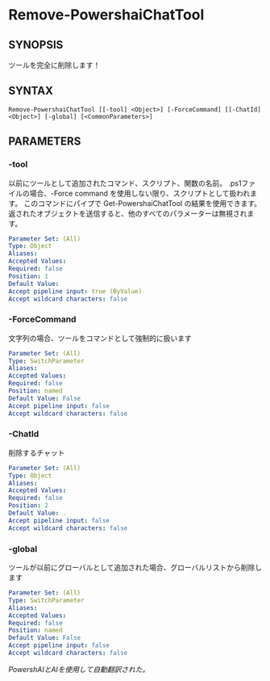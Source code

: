 ﻿---
external help file: powershai-help.xml
schema: 2.0.0
powershai: true
---

# Remove-PowershaiChatTool

## SYNOPSIS <!--!= @#Synop !-->
ツールを完全に削除します！

## SYNTAX <!--!= @#Syntax !-->

```
Remove-PowershaiChatTool [[-tool] <Object>] [-ForceCommand] [[-ChatId] <Object>] [-global] [<CommonParameters>]
```

## PARAMETERS <!--!= @#Params !-->

### -tool
以前にツールとして追加されたコマンド、スクリプト、関数の名前。
.ps1ファイルの場合、-Force command を使用しない限り、スクリプトとして扱われます。
このコマンドにパイプで Get-PowershaiChatTool の結果を使用できます。
返されたオブジェクトを送信すると、他のすべてのパラメーターは無視されます。

```yml
Parameter Set: (All)
Type: Object
Aliases: 
Accepted Values: 
Required: false
Position: 1
Default Value: 
Accept pipeline input: true (ByValue)
Accept wildcard characters: false
```

### -ForceCommand
文字列の場合、ツールをコマンドとして強制的に扱います

```yml
Parameter Set: (All)
Type: SwitchParameter
Aliases: 
Accepted Values: 
Required: false
Position: named
Default Value: False
Accept pipeline input: false
Accept wildcard characters: false
```

### -ChatId
削除するチャット

```yml
Parameter Set: (All)
Type: Object
Aliases: 
Accepted Values: 
Required: false
Position: 2
Default Value: .
Accept pipeline input: false
Accept wildcard characters: false
```

### -global
ツールが以前にグローバルとして追加された場合、グローバルリストから削除します

```yml
Parameter Set: (All)
Type: SwitchParameter
Aliases: 
Accepted Values: 
Required: false
Position: named
Default Value: False
Accept pipeline input: false
Accept wildcard characters: false
```




<!--PowershaiAiDocBlockStart-->
_PowershAIとAIを使用して自動翻訳された。_
<!--PowershaiAiDocBlockEnd-->
